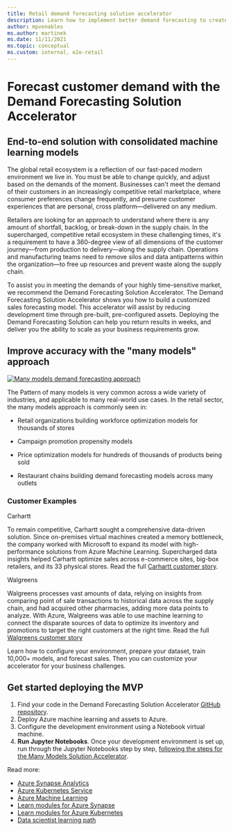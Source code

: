 ```yaml
---
title: Retail demand forecasting solution accelerator
description: Learn how to implement better demand forecasting to create meaningful gains in your retail environment
author: mpvenables
ms.author: martinek
ms.date: 11/11/2021
ms.topic: conceptual
ms.custom: internal, e2e-retail
---
```


# Forecast customer demand with the Demand Forecasting Solution Accelerator

## End-to-end solution with consolidated machine learning models

The global retail ecosystem is a reflection of our fast-paced modern environment we live in. You must be able to change quickly, and adjust based on the demands of the moment. Businesses can't meet the demand of their customers in an increasingly competitive retail marketplace, where consumer preferences change frequently, and presume customer experiences that are personal, cross platform—delivered on any medium.

Retailers are looking for an approach to understand where there is any amount of shortfall, backlog, or break-down in the supply chain. In the supercharged, competitive retail ecosystem in these challenging times, it's a requirement to have a 360-degree view of all dimensions of the customer journey—from production to delivery—along the supply chain. Operations and manufacturing teams need to remove silos and data antipatterns within the organization—to free up resources and prevent waste along the supply chain.

To assist you in meeting the demands of your highly time-sensitive market, we recommend the Demand Forecasting Solution Accelerator. The Demand Forecasting Solution Accelerator shows you how to build a customized sales forecasting model. This accelerator will assist by reducing development time through pre-built, pre-configured assets. Deploying the Demand Forecasting Solution can help you return results in weeks, and deliver you the ability to scale as your business requirements grow.

## Improve accuracy with the "many models" approach

[ ![Many models demand forecasting approach](./media/many-models-demand-forecasting-approach.png) ](./media/many-models-demand-forecasting-approach.png#lightbox)

The Pattern of many models is very common across a wide variety of industries, and applicable to many real-world use cases. In the retail sector, the many models approach is commonly seen in:

- Retail organizations building workforce optimization models for thousands of stores

- Campaign promotion propensity models

- Price optimization models for hundreds of thousands of products being sold

- Restaurant chains building demand forecasting models across many outlets

### Customer Examples

Carhartt

To remain competitive, Carhartt sought a comprehensive data-driven solution. Since on-premises virtual machines created a memory bottleneck, the company worked with Microsoft to expand its model with high-performance solutions from Azure Machine Learning. Supercharged data insights helped Carhartt optimize sales across e-commerce sites, big-box retailers, and its 33 physical stores. Read the full [Carhartt customer story](https://customers.microsoft.com/story/816179-carhartt-retailers-azure).

Walgreens

Walgreens processes vast amounts of data, relying on insights from comparing point of sale transactions to historical data across the supply chain, and had acquired other pharmacies, adding more data points to analyze. With Azure, Walgreens was able to use machine learning to connect the disparate sources of data to optimize its inventory and promotions to target the right customers at the right time. Read the full [Walgreens customer story](https://customers.microsoft.com/story/1411448755996187154-walgreens-health-provider-azure)

Learn how to configure your environment, prepare your dataset, train 10,000+ models, and forecast sales. Then you can customize your accelerator for your business challenges.

## Get started deploying the MVP

1. Find your code in the Demand Forecasting Solution Accelerator [GitHub repository](https://github.com/microsoft/solution-accelerator-many-models).
2. Deploy Azure machine learning and assets to Azure.
3. Configure the development environment using a Notebook virtual machine.
4. **Run Jupyter Notebooks**. Once your development environment is set up, run through the Jupyter Notebooks step by step, [following the steps for the Many Models Solution Accelerator](https://github.com/microsoft/solution-accelerator-many-models).

Read more:

- [Azure Synapse Analytics](/azure/synapse-analytics/)
- [Azure Kubernetes Service](/azure/aks/)
- [Azure Machine Learning](/azure/machine-learning/overview-what-is-azure-ml)
- [Learn modules for Azure Synapse](/training/browse/?terms=synapse)
- [Learn modules for Azure Kubernetes](/training/browse/?terms=kubernetes)
- [Data scientist learning path](/training/browse/?roles=data-scientist)
